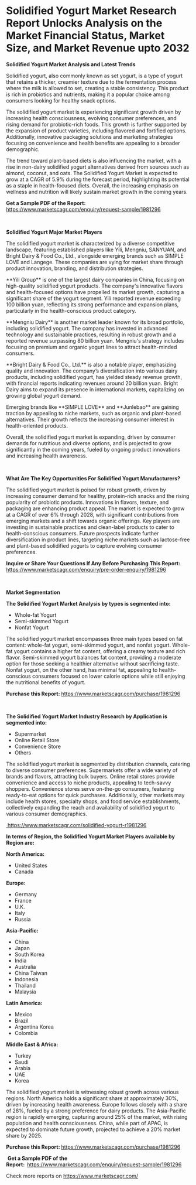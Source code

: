 <p><h1>Solidified Yogurt Market Research Report Unlocks Analysis on the Market Financial Status, Market Size, and Market Revenue upto 2032</h1></p><p><strong>Solidified Yogurt Market Analysis and Latest Trends</strong></p>
<p><p>Solidified yogurt, also commonly known as set yogurt, is a type of yogurt that retains a thicker, creamier texture due to the fermentation process where the milk is allowed to set, creating a stable consistency. This product is rich in probiotics and nutrients, making it a popular choice among consumers looking for healthy snack options. </p><p>The solidified yogurt market is experiencing significant growth driven by increasing health consciousness, evolving consumer preferences, and rising demand for probiotic-rich foods. This growth is further supported by the expansion of product varieties, including flavored and fortified options. Additionally, innovative packaging solutions and marketing strategies focusing on convenience and health benefits are appealing to a broader demographic.</p><p>The trend toward plant-based diets is also influencing the market, with a rise in non-dairy solidified yogurt alternatives derived from sources such as almond, coconut, and oats. The Solidified Yogurt Market is expected to grow at a CAGR of 5.9% during the forecast period, highlighting its potential as a staple in health-focused diets. Overall, the increasing emphasis on wellness and nutrition will likely sustain market growth in the coming years.</p></p>
<p><strong>Get a Sample PDF of the Report:&nbsp;</strong> <a href="https://www.marketscagr.com/enquiry/request-sample/1981296?utm_campaign=3266&utm_medium=2&utm_source=Github&utm_content=ia&utm_term=07042025&utm_id=solidified-yogurt">https://www.marketscagr.com/enquiry/request-sample/1981296</a></p>
<p>&nbsp;</p>
<p><strong>Solidified Yogurt Major Market Players</strong></p>
<p><p>The solidified yogurt market is characterized by a diverse competitive landscape, featuring established players like Yili, Mengniu, SANYUAN, and Bright Dairy & Food Co., Ltd., alongside emerging brands such as SIMPLE LOVE and Langege. These companies are vying for market share through product innovation, branding, and distribution strategies.</p><p>**Yili Group** is one of the largest dairy companies in China, focusing on high-quality solidified yogurt products. The company's innovative flavors and health-focused options have propelled its market growth, capturing a significant share of the yogurt segment. Yili reported revenue exceeding 100 billion yuan, reflecting its strong performance and expansion plans, particularly in the health-conscious product category.</p><p>**Mengniu Dairy** is another market leader known for its broad portfolio, including solidified yogurt. The company has invested in advanced technology and sustainable practices, resulting in robust growth and a reported revenue surpassing 80 billion yuan. Mengniu's strategy includes focusing on premium and organic yogurt lines to attract health-minded consumers.</p><p>**Bright Dairy & Food Co., Ltd.** is also a notable player, emphasizing quality and innovation. The company’s diversification into various dairy products, including solidified yogurt, has yielded steady revenue growth, with financial reports indicating revenues around 20 billion yuan. Bright Dairy aims to expand its presence in international markets, capitalizing on growing global yogurt demand.</p><p>Emerging brands like **SIMPLE LOVE** and **Junlebao** are gaining traction by appealing to niche markets, such as organic and plant-based alternatives. Their growth reflects the increasing consumer interest in health-oriented products.</p><p>Overall, the solidified yogurt market is expanding, driven by consumer demands for nutritious and diverse options, and is projected to grow significantly in the coming years, fueled by ongoing product innovations and increasing health awareness.</p></p>
<p>&nbsp;</p>
<p><strong>What Are The Key Opportunities For Solidified Yogurt Manufacturers?</strong></p>
<p><p>The solidified yogurt market is poised for robust growth, driven by increasing consumer demand for healthy, protein-rich snacks and the rising popularity of probiotic products. Innovations in flavors, texture, and packaging are enhancing product appeal. The market is expected to grow at a CAGR of over 6% through 2028, with significant contributions from emerging markets and a shift towards organic offerings. Key players are investing in sustainable practices and clean-label products to cater to health-conscious consumers. Future prospects indicate further diversification in product lines, targeting niche markets such as lactose-free and plant-based solidified yogurts to capture evolving consumer preferences.</p></p>
<p><strong>Inquire or Share Your Questions If Any Before Purchasing This Report:</strong> <a href="https://www.marketscagr.com/enquiry/pre-order-enquiry/1981296?utm_campaign=3266&utm_medium=2&utm_source=Github&utm_content=ia&utm_term=07042025&utm_id=solidified-yogurt">https://www.marketscagr.com/enquiry/pre-order-enquiry/1981296</a></p>
<p>&nbsp;</p>
<p><strong>Market Segmentation</strong></p>
<p><strong>The Solidified Yogurt Market Analysis by types is segmented into:</strong></p>
<p><ul><li>Whole-fat Yogurt</li><li>Semi-skimmed Yogurt</li><li>Nonfat Yogurt</li></ul></p>
<p><p>The solidified yogurt market encompasses three main types based on fat content: whole-fat yogurt, semi-skimmed yogurt, and nonfat yogurt. Whole-fat yogurt contains a higher fat content, offering a creamy texture and rich flavor. Semi-skimmed yogurt balances fat content, providing a moderate option for those seeking a healthier alternative without sacrificing taste. Nonfat yogurt, on the other hand, has minimal fat, appealing to health-conscious consumers focused on lower calorie options while still enjoying the nutritional benefits of yogurt.</p></p>
<p><strong>Purchase this Report:&nbsp;</strong><a href="https://www.marketscagr.com/purchase/1981296?utm_campaign=3266&utm_medium=2&utm_source=Github&utm_content=ia&utm_term=07042025&utm_id=solidified-yogurt">https://www.marketscagr.com/purchase/1981296</a></p>
<p>&nbsp;</p>
<p><strong>The Solidified Yogurt Market Industry Research by Application is segmented into:</strong></p>
<p><ul><li>Supermarket</li><li>Online Retail Store</li><li>Convenience Store</li><li>Others</li></ul></p>
<p><p>The solidified yogurt market is segmented by distribution channels, catering to diverse consumer preferences. Supermarkets offer a wide variety of brands and flavors, attracting bulk buyers. Online retail stores provide convenience and access to niche products, appealing to tech-savvy shoppers. Convenience stores serve on-the-go consumers, featuring ready-to-eat options for quick purchases. Additionally, other markets may include health stores, specialty shops, and food service establishments, collectively expanding the reach and availability of solidified yogurt to various consumer demographics.</p></p>
<p><a href="https://www.marketscagr.com/solidified-yogurt-r1981296?utm_campaign=3266&utm_medium=2&utm_source=Github&utm_content=ia&utm_term=07042025&utm_id=solidified-yogurt">&nbsp;https://www.marketscagr.com/solidified-yogurt-r1981296</a></p>
<p><strong>In terms of Region, the Solidified Yogurt Market Players available by Region are:</strong></p>
<p>
    <p> <strong> North America: </strong>
        <ul>
            <li>United States</li>
            <li>Canada</li>
        </ul>
        </p> 
    <p> <strong> Europe: </strong>
        <ul>
            <li>Germany</li>
            <li>France</li>
            <li>U.K.</li>
            <li>Italy</li>
            <li>Russia</li>
        </ul>
        </p> 
    <p> <strong> Asia-Pacific: </strong>
        <ul>
            <li>China</li>
            <li>Japan</li>
            <li>South Korea</li>
            <li>India</li>
            <li>Australia</li>
            <li>China Taiwan</li>
            <li>Indonesia</li>
            <li>Thailand</li>
            <li>Malaysia</li>
        </ul>
        </p> 
    <p> <strong> Latin America: </strong>
        <ul>
            <li>Mexico</li>
            <li>Brazil</li>
            <li>Argentina Korea</li>
            <li>Colombia</li>
        </ul>
        </p> 
    <p> <strong> Middle East & Africa: </strong>
        <ul>
            <li>Turkey</li>
            <li>Saudi</li>
            <li>Arabia</li>
            <li>UAE</li>
            <li>Korea</li>
        </ul>
    </p>
    </p>
<p><p>The solidified yogurt market is witnessing robust growth across various regions. North America holds a significant share at approximately 30%, driven by increasing health awareness. Europe follows closely with a share of 28%, fueled by a strong preference for dairy products. The Asia-Pacific region is rapidly emerging, capturing around 25% of the market, with rising population and health consciousness. China, while part of APAC, is expected to dominate future growth, projected to achieve a 20% market share by 2025.</p></p>
<p><strong>Purchase this Report: </strong><a href="https://www.marketscagr.com/purchase/1981296?utm_campaign=3266&utm_medium=2&utm_source=Github&utm_content=ia&utm_term=07042025&utm_id=solidified-yogurt">https://www.marketscagr.com/purchase/1981296</a></p>
<p>&nbsp;<strong>Get a Sample PDF of the Report:&nbsp;&nbsp;</strong><a href="https://www.marketscagr.com/enquiry/request-sample/1981296?utm_campaign=3266&utm_medium=2&utm_source=Github&utm_content=ia&utm_term=07042025&utm_id=solidified-yogurt">https://www.marketscagr.com/enquiry/request-sample/1981296</a></p>
<p><strong></strong></p>
<p>Check more reports on <a href="https://www.marketscagr.com/?utm_campaign=3266&utm_medium=2&utm_source=Github&utm_content=ia&utm_term=07042025&utm_id=solidified-yogurt">https://www.marketscagr.com/</a></p>